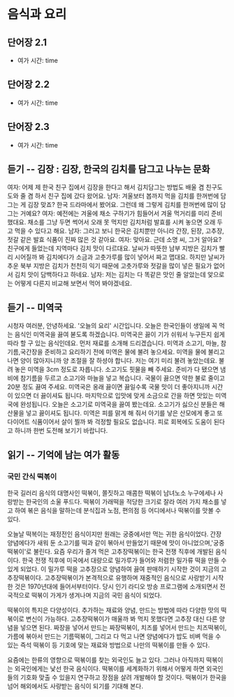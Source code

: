 # 음식과 요리

<!-- 2.1 맛과 요리 방법 -->
## 단어장 2.1
* 여가 시간: time
<!-- 2.2 식사 옞절 -->
## 단어장 2.2
* 여가 시간: time
<!-- 2.3 음식과 요리 - 활동 -->
## 단어장 2.3
* 여가 시간: time

## 듣기 -- 김장 : 김장, 한국의 김치를 담그고 나누는 문화
여자: 어제 제 한국 친구 집에서 김장을 한다고 해서 김치담그는 방법도 배울 겸 친구도 도와 줄 겸 하서 친구 집에 갔다 왔어요.
남자: 겨울보터 봅까지 먹을 김치를 한꺼번에 담그는 게 김장 맞죠? 한국 드라마에서 봤어요. 그런데 왜 그렇게 김치를 한꺼번에 많이  담그는 거예요?
여자: 예전에는 겨울에 채소 구하기가 힘들어서 겨울 먹거리를 미리 준비했대요. 채소를 그냥 두면 썩어서 오래 못 먹지만 김치처럼 발효를 시켜 놓으면 오래 두고 먹을 수 있다고 해요. 
남자: 그러고 보니 한국은 김치뿐만 아니라 간장, 된장, 고추장, 젓갈 같은 발효 식품이 진짜 많은 것 같아요. 
여자: 맞아요. 근데 소명 씨, 그거 알아요? 친구에게 들었는데 지역마다 김치 맛이 다르대요. 날씨가  따뜻한 남부 지방은 김치가 빨리 시어질까 봐 김치에다가 소금과 고춧가루를 많이 넣어서 짜고 맵대요. 하지만 날씨가 추운 북부 지방은 김치가 천천히 익기 때문에 고춧가루와 젓갈을 많이 넣은 필요가 없어서 김치 맛이 담백하다고 하네요. 
남자: 저는 김치는 다 똑같은 맛인 줄 알았는데 앛으로는 어떻게 다른지 비교해 보면서 먹어 봐야겠네요.

## 듣기 -- 미역국
시청자 여러분, 안녕하세요. '오늘의 요리' 시간입니다. 
오늘은 한국인들이 생일에 꼭 먹는 음식인 미역국을 끓여 볻도록 하겠습니다. 미역국은 끓이 기가 쉬워서 누구든지 쉽게 따라 할 구 있는 음식인데요. 
먼저 재료를 소개해 드리겠습니다. 미역과 소고기, 마늘, 참기름,국간장을 준비하고 요리하기 전에 미역은 물에 불려 놓으세요. 미역을 물에 불리고 나면 양이  많아지니까 양 조절을 잘 하셩야 합니다. 저는 여기 미리 불려 놓았는데요. 불려 놓은 미역을 3cm 정도로 자릅니다. 소고기도 핏물을 빼 주세요. 준비가 다 됐으면 냄비에 참기름을 두르고 소고기와 마늘을 넣고 복습니다. 국물이 끓으면 약한 불로 줄이고 20분 정도 끓여 주세요. 미역국은 옹래 끓이면 끓일수록 국물 맛이 더 좋아지니까 시간이 있으면 더 끓이셔됴 됩니다. 마지막으로 입맛에 맞게 소금으로 간을 하면 맛있는 미역국에 완성됩니다. 오늘은 소고기로 미역국을 끓여 봤는데요. 소고기가 싫으신 분들은 해산물을 넣고 끓이셔도 됩니다. 미역은 피를 맑게 해 줘서 아기를 낳은 산모에게 좋고 또 다이어트 식품이어서 살이 찔까 봐 걱정할 필요도 없습니다. 피로 회복에도 도움이 된다고 하니까 한번 도전해 보기기 바랍니다.

## 읽기 -- 기억에 남는 여가 활동
### 국민 간식 떡볶이 
한국 길러리 음식의 대명사인 떡볶이, 쫄짓하고 매콤한 떡볶이 남녀노소 누구에세나 사랑받는 한국인의 소울 푸드다. 떡볶이 가래떡을 적당한 크기로 잘라 여러 가지 채소를 넣고 하여 볶은 음식을 말하는데 분식집과 노점, 편의점 등 어디에서나 떡볶이를 맛볼 수 있다.

오늘날 떡복이는 재정전인 음식이지만 원래는 궁중에서만 먹는 귀한 음식이었다. 간장 양념에다가 새워 둔 소고기를 떡과 같이 볶아서 만들었기 때문에 맛이 아니었으며,'궁중떡볶이'로 불린다. 요즘 우리가 즐겨 먹은 고추장떡볶이는 한국 전쟁 직후에 개발된 음식이다. 한국 전쟁 직후에 미국에서 대량으로 밀가루가 들어와 저렴한 밀가류 떡을 만들 수 있게 되었다. 이 밀가루 떡을 고추장으로 양념하여 끓여 판매하기 시작한 것이 지금의 고추장떡볶이다. 고추장떡볶이가 본격적으로 유행하며 재중적인 음식으로 사랑받기 시작한 것은 1970년대에 들어서부터이다. 당시 인기 라디오 방송 프로그램에 소개되면서 전국적으로 떡볶이 가게가 생겨나며 지금의 국민 음식이 되었다.

떡볶이의 특지은 다양성이다. 추가하는 재료와 양념, 만드는 방법에 따라 다양한 맛의 떡볶이로 변신이 가능하다. 고추장떡볶이가 매울까 봐 먹지 못했다면 고추장 대신 다른 양념을 넣으면 된다. 짜장을 넣어서 만드는 짜장떡볶이, 치즈를 넣어서 만드는 치즈떡볶이, 가름에 볶아서 만드는 기름떡볶이, 그리고 다 먹고 나면 양념에다가 밥도 비벼 먹을 수 있는 즉석 떡볶이 등 기호에 맞는 재료와 방법으로 나만의 떡볶이를 만들 수 있다. 

요즘에는 한류의 영향으로 떡볶이를 찾는 외국인도 늘고 있다. 그러나 아직까지 떡볶이는 외국인에게는 낯선 한국 음식이다. 떡볶이를 세계화하기 위해서 어떻게 하면 외국인들의 기호화 맞출 수 있을지 연구하고 장점을 살려 개발해야 할 것이다. 떡볶이가 한국을 넘어 해외에서도 사랑받는 음식이 되기를 기대해 본다.




